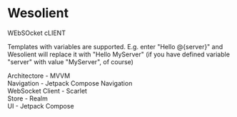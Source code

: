 # Wesolient

WEbSOcket cLIENT

Templates with variables are supported.
E.g. enter "Hello @{server}" and Wesolient will replace it with "Hello MyServer" (if you have defined variable "server" with value "MyServer", of course)

Architectore - MVVM  
Navigation - Jetpack Compose Navigation  
WebSocket Client - Scarlet  
Store - Realm  
UI - Jetpack Compose
